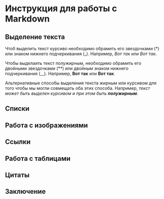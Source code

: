 # Инструкция для работы с Markdown

## Выделение текста

Чтоб выделить текст курсиво необходимо обрамить его звездочками (*) или знаком нижнего подчеркивания (_). Например, *Вот так* или _Вот так_.

Чтобы выделаить текст полужирным, необходимо обрамить его двойными звездочками (**) или двойным знаком нижнего подчеркивания (__).
Например, **Вот так** или __Вот так__.

Альтернативные способы выделения текста жирным или курсивом для того чтобы мы могли совмещать оба этих способа.
Например, _текст может быть выделен курсивом и при этом быть **полужирным**_.

## Списки

## Работа с изображениями

## Ссылки

## Работа с таблицами 

## Цитаты

## Заключение